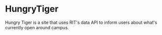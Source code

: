 HungryTiger
===========

Hungry Tiger is a site that uses RIT's data API to inform users about what's currently open around campus. 
